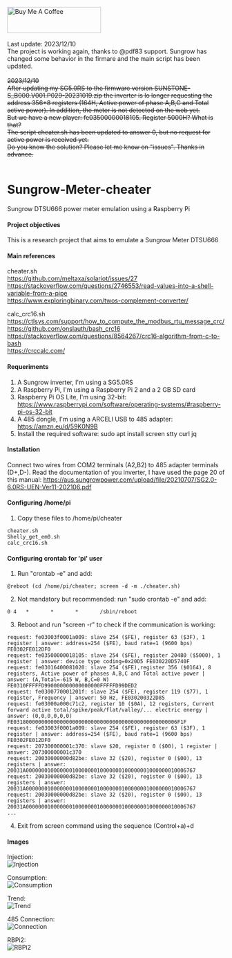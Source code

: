 <a href="https://www.buymeacoffee.com/rbpiuserf" target="_blank"><img src="https://cdn.buymeacoffee.com/buttons/v2/default-yellow.png" alt="Buy Me A Coffee" style="height: 60px !important;width: 217px !important;" ></a>
<br>
<br>
Last update: 2023/12/10<br>
The project is working again, thanks to @pdf83 support.
Sungrow has changed some behavior in the firmare and the main script has been updated. 
<br>
<br>
<del>
2023/12/10<br>
After updating my SG5.0RS to the firmware version SUNSTONE-S_B000.V001.P029-20231019.zip the inverter is lo longer requesting the address 356+8 registers (164H, Active power of phase A,B,C and Total active power). In addition, the meter is not detected on the web yet.<br>
But we have a new player: fe03500000018105. Register 5000H? What is that?<br>
The script cheater.sh has been updated to answer 0, but no request for active power is received yet.<br>
Do you know the solution? Please let me know on "issues". Thanks in advance.<br>
</del>
<br>
# Sungrow-Meter-cheater
Sungrow DTSU666 power meter emulation using a Raspberry Pi

#### Project objectives
This is a research project that aims to emulate a Sungrow Meter DTSU666

#### Main references
cheater.sh<br>
https://github.com/meltaxa/solariot/issues/27<br>
https://stackoverflow.com/questions/2746553/read-values-into-a-shell-variable-from-a-pipe<br>
https://www.exploringbinary.com/twos-complement-converter/<br>

calc_crc16.sh<br>
https://ctlsys.com/support/how_to_compute_the_modbus_rtu_message_crc/<br>
https://github.com/onslauth/bash_crc16<br>
https://stackoverflow.com/questions/8564267/crc16-algorithm-from-c-to-bash<br>
https://crccalc.com/<br>

#### Requeriments
1. A Sungrow inverter, I'm using a SG5.0RS
2. A Raspberry Pi, I'm using a Raspberry Pi 2 and a 2 GB SD card
3. Raspberry Pi OS Lite, I'm using 32-bit: https://www.raspberrypi.com/software/operating-systems/#raspberry-pi-os-32-bit
4. A 485 dongle, I'm using a ARCELI USB to 485 adapter: https://amzn.eu/d/59K0N9B
5. Install the required software: sudo apt install screen stty curl jq

#### Installation
Connect two wires from COM2 terminals (A2,B2) to 485 adapter terminals (D+,D-). Read the documentation of you inverter, I have used the page 20 of this manual:  https://aus.sungrowpower.com/upload/file/20210707/SG2.0-6.0RS-UEN-Ver11-202106.pdf

#### Configuring /home/pi
1. Copy these files to /home/pi/cheater
```
cheater.sh
Shelly_get_em0.sh
calc_crc16.sh
```

#### Configuring crontab for 'pi' user
1. Run "crontab -e" and add:
```
@reboot (cd /home/pi/cheater; screen -d -m ./cheater.sh)
```

2. Not mandatory but recommended: run "sudo crontab -e" and add:
```
0 4   *       *       *       /sbin/reboot
```

3. Reboot and run "screen -r" to check if the communication is working:
```
request: fe03003f0001a009: slave 254 ($FE), register 63 ($3F), 1 register | answer: address=254 ($FE), baud rate=1 (9600 bps) FE0302FE012DF0
request: fe03500000018105: slave 254 ($FE), register 20480 ($5000), 1 register | answer: device type coding=0x20D5 FE030220D5740F
request: fe03016400081020: slave 254 ($FE),register 356 ($0164), 8 registers, Active power of phases A,B,C and Total active power | answer: (A,Total=-615 W, B,C=0 W) FE0310FFFFFD990000000000000000FFFFFD99DED2
request: fe0300770001201f: slave 254 ($FE), register 119 ($77), 1 register, Frequency | answer: 50 Hz, FE030200322D85
request: fe03000a000c71c2, register 10 ($0A), 12 registers, Current forward active total/spike/peak/flat/valley/... electric energy | answer: (0,0,0,0,0,0) FE03180000000000000000000000000000000000000000000000006F1F
request: fe03003f0001a009: slave 254 ($FE), register 63 ($3F), 1 register | answer: address=254 ($FE), baud rate=1 (9600 bps) FE0302FE012DF0
request: 207300000001c370: slave $20, register 0 ($00), 1 register | answer: 207300000001c370
request: 20030000000d82be: slave 32 ($20), register 0 ($00), 13 registers | answer: 20031A0000000100000001000000010000000100000001000000010006767
request: 20030000000d82be: slave 32 ($20), register 0 ($00), 13 registers | answer: 20031A0000000100000001000000010000000100000001000000010006767
request: 20030000000d82be: slave 32 ($20), register 0 ($00), 13 registers | answer: 20031A0000000100000001000000010000000100000001000000010006767
...
```

4. Exit from screen command using the sequence (Control+a)+d

#### Images
Injection:<br>
<img src="injection.png" title="Injection">

Consumption:<br>
<img src="consumption.png" title="Consumption">

Trend:<br>
<img src="trend.png" title="Trend">

485 Connection:<br>
<img src="connection.jpg" title="Connection">

RBPi2:<br>
<img src="RBPi2.jpg" title="RBPi2">

